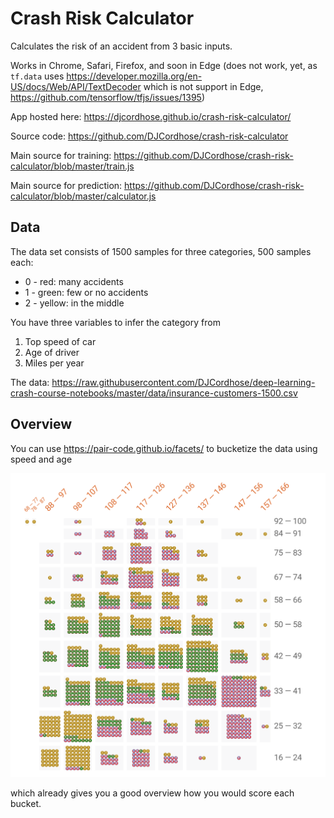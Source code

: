 # Crash Risk Calculator

Calculates the risk of an accident from 3 basic inputs.

Works in Chrome, Safari, Firefox, and soon in Edge (does not work, yet, as `tf.data` uses https://developer.mozilla.org/en-US/docs/Web/API/TextDecoder which is not support in Edge, https://github.com/tensorflow/tfjs/issues/1395)

App hosted here: https://djcordhose.github.io/crash-risk-calculator/

Source code: https://github.com/DJCordhose/crash-risk-calculator

Main source for training: https://github.com/DJCordhose/crash-risk-calculator/blob/master/train.js

Main source for prediction: https://github.com/DJCordhose/crash-risk-calculator/blob/master/calculator.js

## Data

The data set consists of 1500 samples for three categories, 500 samples each:

*  0 - red: many accidents
*  1 - green: few or no accidents
*  2 - yellow: in the middle

You have three variables to infer the category from
1. Top speed of car
1. Age of driver
1. Miles per year

The data: https://raw.githubusercontent.com/DJCordhose/deep-learning-crash-course-notebooks/master/data/insurance-customers-1500.csv

## Overview

You can use https://pair-code.github.io/facets/ to bucketize the data using speed and age

<img src='data/buckets.png'>

which already gives you a good overview how you would score each bucket.

